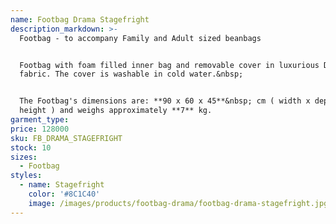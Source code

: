 ```yaml
---
name: Footbag Drama Stagefright
description_markdown: >-
  Footbag - to accompany Family and Adult sized beanbags


  Footbag with foam filled inner bag and removable cover in luxurious Drama
  fabric. The cover is washable in cold water.&nbsp;


  The Footbag's dimensions are: **90 x 60 x 45**&nbsp; cm ( width x depth x
  height ) and weighs approximately **7** kg.
garment_type:
price: 128000
sku: FB_DRAMA_STAGEFRIGHT
stock: 10
sizes:
  - Footbag
styles:
  - name: Stagefright
    color: '#8C1C40'
    image: /images/products/footbag-drama/footbag-drama-stagefright.jpg
---
```

